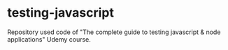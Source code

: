 # testing-javascript
Repository used code of "The complete guide to testing javascript &amp; node applications" Udemy course.
